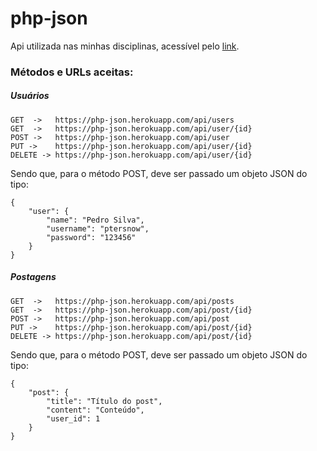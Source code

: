 # php-json

Api utilizada nas minhas disciplinas, acessível pelo [link](https://php-json.herokuapp.com).

### Métodos e URLs aceitas:

##### Usuários

```
GET  ->   https://php-json.herokuapp.com/api/users
GET  ->   https://php-json.herokuapp.com/api/user/{id}
POST ->   https://php-json.herokuapp.com/api/user
PUT ->    https://php-json.herokuapp.com/api/user/{id}
DELETE -> https://php-json.herokuapp.com/api/user/{id}
```

Sendo que, para o método POST, deve ser passado um objeto JSON do tipo:

```
{
    "user": {
        "name": "Pedro Silva",
        "username": "ptersnow",
        "password": "123456"
    }
}
```


##### Postagens

```
GET  ->   https://php-json.herokuapp.com/api/posts
GET  ->   https://php-json.herokuapp.com/api/post/{id}
POST ->   https://php-json.herokuapp.com/api/post
PUT ->    https://php-json.herokuapp.com/api/post/{id}
DELETE -> https://php-json.herokuapp.com/api/post/{id}
```

Sendo que, para o método POST, deve ser passado um objeto JSON do tipo:

```
{
    "post": {
        "title": "Título do post",
        "content": "Conteúdo",
        "user_id": 1
    }
}
```
